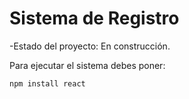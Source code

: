 <h1>Sistema de Registro</h1>

-Estado del proyecto: En construcción.

Para ejecutar el sistema debes poner:

```npm install react ```

